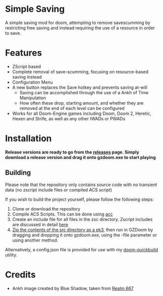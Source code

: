 # Simple Saving

A simple saving mod for doom, attempting to remove savescumming by restricting free saving and instead requiring the use of a resource in order to save.

# Features

* ZScript based
* Complete removal of save-scumming, focusing on resource-based saving instead
* Configuration Menu
* A new button replaces the Save hotkey and prevents saving at-will
    * Saving can be accomplished through the use of a Ankh of Time Manipulation
    * How often these drop, starting amount, and whether they are removed at the end of each level can be configured
* Works for all Doom-Engine games including Doom, Doom 2, Heretic, Hexen and Strife, as well as any other IWADs or PWADs

# Installation

**Release versions are ready to go from the [releases](releases) page. Simply download a release version and drag it onto gzdoom.exe to start playing**

## Building

Please note that the repository only contains source code with no transient data (no zscript include files or compiled ACS script)

If you wish to build the project yourself, please follow the following steps:

1. Clone or download the repository
1. Compile ACS Scripts. This can be done using [acc](https://zdoom.org/wiki/ACC)
2. Create an include file for all files in the zsc directory. Zscript includes are discussed in detail [here](https://zdoom.org/wiki/ZScript)
3. [Zip the contents of the src directory as a pk3](https://zdoom.org/wiki/Using_ZIPs_as_WAD_replacement), then run in GZDoom by dragging and dropping it onto gzdoom.exe, using the -file parameter or using another method.

Alternatively, a config.json file is provided for use with my [doom-quickbuild](https://github.com/tunbridgep/doom_quickbuild) utility.

# Credits

* Ankh image created by Blue Shadow, taken from [Realm 667](http://realm667.com)

